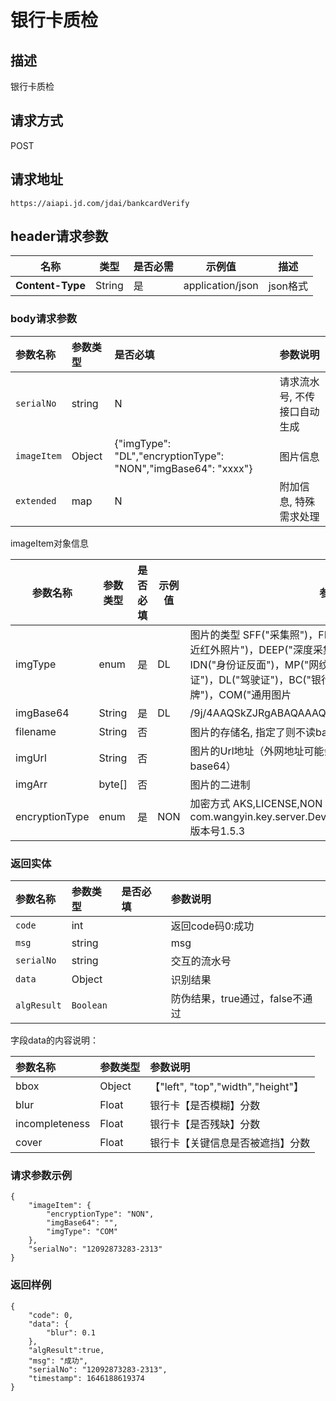 # 银行卡质检


## 描述
银行卡质检

## 请求方式

POST

## 请求地址

```apl
https://aiapi.jd.com/jdai/bankcardVerify
```

## header请求参数

| 名称             | 类型   | 是否必需 | 示例值           | 描述     |
| ---------------- | ------ | -------- | ---------------- | -------- |
| **Content-Type** | String | 是       | application/json | json格式 |

### body请求参数

| 参数名称    | 参数类型 | 是否必填                                                     | 参数说明                     |
| :---------- | :------- | :----------------------------------------------------------- | :--------------------------- |
| `serialNo`  | string   | N                                                            | 请求流水号, 不传接口自动生成 |
| `imageItem` | Object   | {"imgType": "DL","encryptionType": "NON","imgBase64": "xxxx"} | 图片信息                     |
| `extended`  | map      | N                                                            | 附加信息, 特殊需求处理       |

imageItem对象信息

| 参数名称       | 参数类型 | 是否必填 | 示例值 | 参数说明                                                     |
| -------------- | -------- | -------- | ------ | ------------------------------------------------------------ |
| imgType        | enum     | 是       | DL     | 图片的类型 SFF("采集照")，FF("全景采集照")，NIR("双目采集的近红外照片")，DEEP("深度采集的照片")，IDP("身份证正面")，IDN("身份证反面")，MP("网纹照")，AP("动作照")，VL("行驶证")，DL("驾驶证")，BC("银行卡")，BL("营业执照")，LP("车牌")，COM("通用图片 |
| imgBase64      | String   | 是       | DL     | /9j/4AAQSkZJRgABAQAAAQABAA...                                |
| filename       | String   | 否       |        | 图片的存储名, 指定了则不读base64                             |
| imgUrl         | String   | 否       |        | 图片的Url地址（外网地址可能会有socket连接超时问题，建议传base64） |
| imgArr         | byte[]   | 否       |        | 图片的二进制                                                 |
| encryptionType | enum     | 是       | NON    | 加密方式 AKS,LICENSE,NON AKS解密方式：com.wangyin.key.server.DeviceCryptoService#decryptEnvelop 版本号1.5.3 |

### 返回实体

| 参数名称    | 参数类型  | 是否必填 | 参数说明                        |
| :---------- | :-------- | :------- | :------------------------------ |
| `code`      | int       |          | 返回code码0:成功                |
| `msg`       | string    |          | msg                             |
| `serialNo`  | string    |          | 交互的流水号                    |
| `data`      | Object    |          | 识别结果                        |
| `algResult` | `Boolean` |          | 防伪结果，true通过，false不通过 |

字段data的内容说明：

| 参数名称       | 参数类型 | 参数说明                           |
| :------------- | :------- | :--------------------------------- |
| bbox           | Object   | 【"left", "top","width","height"】 |
| blur           | Float    | 银行卡【是否模糊】分数             |
| incompleteness | Float    | 银行卡【是否残缺】分数             |
| cover          | Float    | 银行卡【关键信息是否被遮挡】分数   |

### 请求参数示例

```
{
    "imageItem": {
        "encryptionType": "NON",
        "imgBase64": "",
        "imgType": "COM"
    },
    "serialNo": "12092873283-2313"
}
```

### 返回样例

```
{
    "code": 0,
    "data": {
        "blur": 0.1
    },
    "algResult":true,
    "msg": "成功",
    "serialNo": "12092873283-2313",
    "timestamp": 1646188619374
}
```